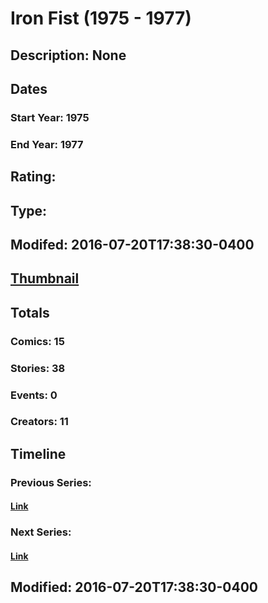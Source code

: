 # Iron Fist (1975 - 1977)
## Description: None
## Dates
### Start Year: 1975
### End Year: 1977
## Rating: 
## Type: 
## Modifed: 2016-07-20T17:38:30-0400
## [Thumbnail](http://i.annihil.us/u/prod/marvel/i/mg/c/d0/578fee05e16af.jpg)
## Totals
### Comics: 15
### Stories: 38
### Events: 0
### Creators: 11
## Timeline
### Previous Series: 
#### [Link]()
### Next Series: 
#### [Link]()
## Modified: 2016-07-20T17:38:30-0400